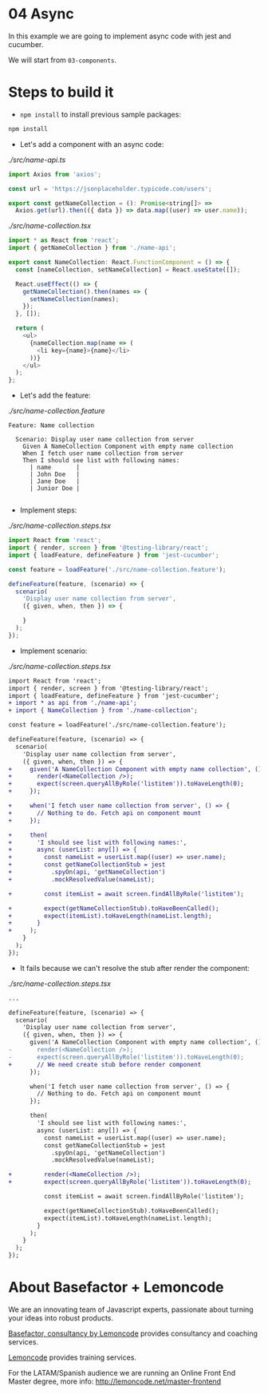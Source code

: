 # 04 Async

In this example we are going to implement async code with jest and cucumber.

We will start from `03-components`.

# Steps to build it

- `npm install` to install previous sample packages:

```bash
npm install
```

- Let's add a component with an async code:

_./src/name-api.ts_

```javascript
import Axios from 'axios';

const url = 'https://jsonplaceholder.typicode.com/users';

export const getNameCollection = (): Promise<string[]> =>
  Axios.get(url).then(({ data }) => data.map((user) => user.name));

```
_./src/name-collection.tsx_

```javascript
import * as React from 'react';
import { getNameCollection } from './name-api';

export const NameCollection: React.FunctionComponent = () => {
  const [nameCollection, setNameCollection] = React.useState([]);

  React.useEffect(() => {
    getNameCollection().then(names => {
      setNameCollection(names);
    });
  }, []);

  return (
    <ul>
      {nameCollection.map(name => (
        <li key={name}>{name}</li>
      ))}
    </ul>
  );
};
```

- Let's add the feature:

_./src/name-collection.feature_

```gherkin
Feature: Name collection

  Scenario: Display user name collection from server
    Given A NameCollection Component with empty name collection
    When I fetch user name collection from server
    Then I should see list with following names:
      | name       |
      | John Doe   |
      | Jane Doe   |
      | Junior Doe |


```

- Implement steps:

_./src/name-collection.steps.tsx_

```javascript
import React from 'react';
import { render, screen } from '@testing-library/react';
import { loadFeature, defineFeature } from 'jest-cucumber';

const feature = loadFeature('./src/name-collection.feature');

defineFeature(feature, (scenario) => {
  scenario(
    'Display user name collection from server',
    ({ given, when, then }) => {

    }
  );
});

```

- Implement scenario:

_./src/name-collection.steps.tsx_

```diff
import React from 'react';
import { render, screen } from '@testing-library/react';
import { loadFeature, defineFeature } from 'jest-cucumber';
+ import * as api from './name-api';
+ import { NameCollection } from './name-collection';

const feature = loadFeature('./src/name-collection.feature');

defineFeature(feature, (scenario) => {
  scenario(
    'Display user name collection from server',
    ({ given, when, then }) => {
+     given('A NameCollection Component with empty name collection', () => {
+       render(<NameCollection />);
+       expect(screen.queryAllByRole('listitem')).toHaveLength(0);
+     });

+     when('I fetch user name collection from server', () => {
+       // Nothing to do. Fetch api on component mount
+     });

+     then(
+       'I should see list with following names:',
+       async (userList: any[]) => {
+         const nameList = userList.map((user) => user.name);
+         const getNameCollectionStub = jest
+           .spyOn(api, 'getNameCollection')
+           .mockResolvedValue(nameList);

+         const itemList = await screen.findAllByRole('listitem');

+         expect(getNameCollectionStub).toHaveBeenCalled();
+         expect(itemList).toHaveLength(nameList.length);
+       }
+     );
    }
  );
});

```

- It fails because we can't resolve the stub after render the component:

_./src/name-collection.steps.tsx_

```diff
...

defineFeature(feature, (scenario) => {
  scenario(
    'Display user name collection from server',
    ({ given, when, then }) => {
      given('A NameCollection Component with empty name collection', () => {
-       render(<NameCollection />);
-       expect(screen.queryAllByRole('listitem')).toHaveLength(0);
+       // We need create stub before render component
      });

      when('I fetch user name collection from server', () => {
        // Nothing to do. Fetch api on component mount
      });

      then(
        'I should see list with following names:',
        async (userList: any[]) => {
          const nameList = userList.map((user) => user.name);
          const getNameCollectionStub = jest
            .spyOn(api, 'getNameCollection')
            .mockResolvedValue(nameList);

+         render(<NameCollection />);
+         expect(screen.queryAllByRole('listitem')).toHaveLength(0);

          const itemList = await screen.findAllByRole('listitem');

          expect(getNameCollectionStub).toHaveBeenCalled();
          expect(itemList).toHaveLength(nameList.length);
        }
      );
    }
  );
});
```

# About Basefactor + Lemoncode

We are an innovating team of Javascript experts, passionate about turning your ideas into robust products.

[Basefactor, consultancy by Lemoncode](http://www.basefactor.com) provides consultancy and coaching services.

[Lemoncode](http://lemoncode.net/services/en/#en-home) provides training services.

For the LATAM/Spanish audience we are running an Online Front End Master degree, more info: http://lemoncode.net/master-frontend
